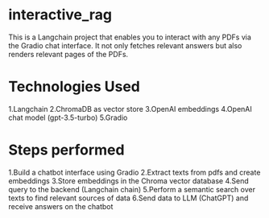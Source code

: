 # interactive_rag

This is a Langchain project that enables you to interact with any PDFs via the Gradio chat interface. It not only fetches relevant answers but also renders relevant pages of the PDFs.

# Technologies Used
1.Langchain
2.ChromaDB as vector store
3.OpenAI embeddings
4.OpenAI chat model (gpt-3.5-turbo)
5.Gradio

# Steps performed
1.Build a chatbot interface using Gradio
2.Extract texts from pdfs and create embeddings
3.Store embeddings in the Chroma vector database
4.Send query to the backend (Langchain chain)
5.Perform a semantic search over texts to find relevant sources of data
6.Send data to LLM (ChatGPT) and receive answers on the chatbot
